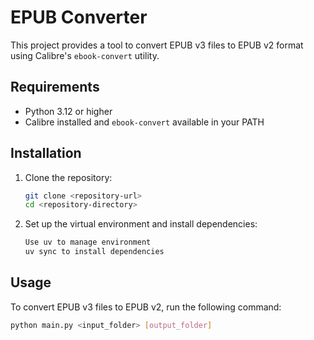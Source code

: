 # EPUB Converter

This project provides a tool to convert EPUB v3 files to EPUB v2 format using Calibre's `ebook-convert` utility.

## Requirements

- Python 3.12 or higher
- Calibre installed and `ebook-convert` available in your PATH

## Installation

1. Clone the repository:
    ```sh
    git clone <repository-url>
    cd <repository-directory>
    ```

2. Set up the virtual environment and install dependencies:
    ```sh
    Use uv to manage environment
    uv sync to install dependencies
    ```

## Usage

To convert EPUB v3 files to EPUB v2, run the following command:
```sh
python main.py <input_folder> [output_folder]